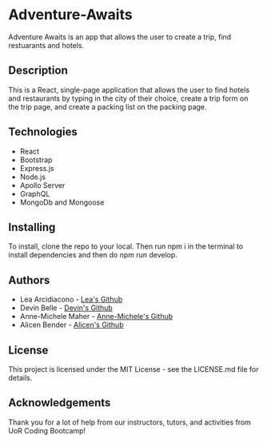 # Adventure-Awaits
Adventure Awaits is an app that allows the user to create a trip, find restuarants and hotels.

## Description
This is a React, single-page application that allows the user to find hotels and restaurants by typing in the city of their choice, create a trip form on the trip page, and create a packing list on the packing page.

## Technologies
- React
- Bootstrap
- Express.js
- Node.js
- Apollo Server
- GraphQL
- MongoDb and Mongoose

## Installing
To install, clone the repo to your local. Then run npm i in the terminal to install dependencies and then do npm run develop. 

## Authors
- Lea Arcidiacono - [Lea's Github](https://github.com/LA0615)
- Devin Belle - [Devin's Github](https://github.com/devbelle)
- Anne-Michele Maher - [Anne-Michele's Github](https://github.com/amaher112)
- Alicen Bender - [Alicen's Github](https://github.com/abender12)

## License
This project is licensed under the MIT License - see the LICENSE.md file for details.

## Acknowledgements
Thank you for a lot of help from our instructors, tutors, and activities from UoR Coding Bootcamp!